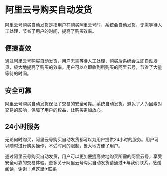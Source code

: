 # 阿里云号购买自动发货

阿里云号购买自动发货是指用户在购买阿里云号时，系统会自动发货，无需等待人工处理，节省了用户的时间，提高了购买效率。

## 便捷高效

通过阿里云号购买自动发货，用户无需等待人工处理，购买后系统会立即自动发货，极大地提高了购买的效率。用户可以立即收到所购买的阿里云号，节省了大量等待的时间。

## 安全可靠

阿里云号购买自动发货保证了交易的安全可靠。系统自动发货，避免了人为因素对交易的影响，保障了用户的权益，让购买更加放心。

## 24小时服务

无论何时购买，阿里云号购买自动发货都可以为用户提供24小时的服务。用户可以随时进行购买操作，不受时间的限制，极大地方便了用户。

通过阿里云号购买自动发货，用户可以更加便捷高效地购买所需的阿里云号，享受安全可靠的交易体验。更多关于阿里云号购买自动发货请通过✈与我们联系，感谢阅读，谢谢！[点这里✈联系](https://lm.k02.cc)